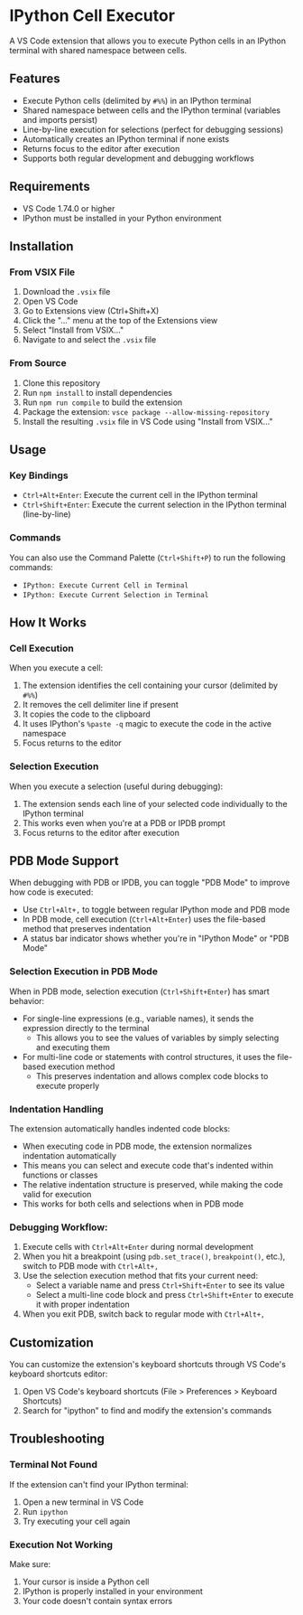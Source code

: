 # IPython Cell Executor

A VS Code extension that allows you to execute Python cells in an IPython terminal with shared namespace between cells.

## Features

- Execute Python cells (delimited by `#%%`) in an IPython terminal
- Shared namespace between cells and the IPython terminal (variables and imports persist)
- Line-by-line execution for selections (perfect for debugging sessions)
- Automatically creates an IPython terminal if none exists
- Returns focus to the editor after execution
- Supports both regular development and debugging workflows

## Requirements

- VS Code 1.74.0 or higher
- IPython must be installed in your Python environment

## Installation

### From VSIX File

1. Download the `.vsix` file
2. Open VS Code
3. Go to Extensions view (Ctrl+Shift+X)
4. Click the "..." menu at the top of the Extensions view
5. Select "Install from VSIX..."
6. Navigate to and select the `.vsix` file

### From Source

1. Clone this repository
2. Run `npm install` to install dependencies
3. Run `npm run compile` to build the extension
4. Package the extension: `vsce package --allow-missing-repository`
5. Install the resulting `.vsix` file in VS Code using "Install from VSIX..."

## Usage

### Key Bindings

- `Ctrl+Alt+Enter`: Execute the current cell in the IPython terminal
- `Ctrl+Shift+Enter`: Execute the current selection in the IPython terminal (line-by-line)

### Commands

You can also use the Command Palette (`Ctrl+Shift+P`) to run the following commands:

- `IPython: Execute Current Cell in Terminal`
- `IPython: Execute Current Selection in Terminal`

## How It Works

### Cell Execution

When you execute a cell:

1. The extension identifies the cell containing your cursor (delimited by `#%%`)
2. It removes the cell delimiter line if present
3. It copies the code to the clipboard
4. It uses IPython's `%paste -q` magic to execute the code in the active namespace
5. Focus returns to the editor

### Selection Execution

When you execute a selection (useful during debugging):

1. The extension sends each line of your selected code individually to the IPython terminal
2. This works even when you're at a PDB or IPDB prompt
3. Focus returns to the editor after execution

## PDB Mode Support

When debugging with PDB or IPDB, you can toggle "PDB Mode" to improve how code is executed:

- Use `Ctrl+Alt+,` to toggle between regular IPython mode and PDB mode
- In PDB mode, cell execution (`Ctrl+Alt+Enter`) uses the file-based method that preserves indentation
- A status bar indicator shows whether you're in "IPython Mode" or "PDB Mode"

### Selection Execution in PDB Mode

When in PDB mode, selection execution (`Ctrl+Shift+Enter`) has smart behavior:

- For single-line expressions (e.g., variable names), it sends the expression directly to the terminal
  - This allows you to see the values of variables by simply selecting and executing them
- For multi-line code or statements with control structures, it uses the file-based execution method
  - This preserves indentation and allows complex code blocks to execute properly

### Indentation Handling

The extension automatically handles indented code blocks:

- When executing code in PDB mode, the extension normalizes indentation automatically
- This means you can select and execute code that's indented within functions or classes
- The relative indentation structure is preserved, while making the code valid for execution
- This works for both cells and selections when in PDB mode

### Debugging Workflow:

1. Execute cells with `Ctrl+Alt+Enter` during normal development
2. When you hit a breakpoint (using `pdb.set_trace()`, `breakpoint()`, etc.), switch to PDB mode with `Ctrl+Alt+,`
3. Use the selection execution method that fits your current need:
   - Select a variable name and press `Ctrl+Shift+Enter` to see its value
   - Select a multi-line code block and press `Ctrl+Shift+Enter` to execute it with proper indentation
4. When you exit PDB, switch back to regular mode with `Ctrl+Alt+,`

## Customization

You can customize the extension's keyboard shortcuts through VS Code's keyboard shortcuts editor:
1. Open VS Code's keyboard shortcuts (File > Preferences > Keyboard Shortcuts)
2. Search for "ipython" to find and modify the extension's commands

## Troubleshooting

### Terminal Not Found

If the extension can't find your IPython terminal:

1. Open a new terminal in VS Code
2. Run `ipython`
3. Try executing your cell again

### Execution Not Working

Make sure:

1. Your cursor is inside a Python cell
2. IPython is properly installed in your environment
3. Your code doesn't contain syntax errors
